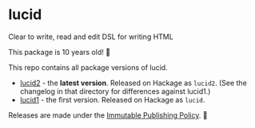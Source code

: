 lucid
=====

Clear to write, read and edit DSL for writing HTML

This package is 10 years old! 🎉

This repo contains all package versions of lucid.

* [lucid2](https://github.com/chrisdone/lucid/tree/master/lucid2) - the
  **latest version**. Released on Hackage as `lucid2`. (See the changelog in that directory for differences against lucid1.)
* [lucid1](https://github.com/chrisdone/lucid/tree/master/lucid1) - the
  first version. Released on Hackage as `lucid`.

Releases are made under the
[Immutable Publishing Policy](https://chrisdone.com/posts/ipp). 🌟

